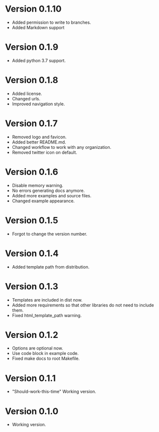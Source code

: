 # Version 0.1.10
- Added permission to write to branches.
- Added Markdown support


# Version 0.1.9

- Added python 3.7 support.


# Version 0.1.8

- Added license.
- Changed urls.
- Improved navigation style.


# Version 0.1.7

- Removed logo and favicon.
- Added better README.md.
- Changed workflow to work with any organization.
- Removed twitter icon on default.


# Version 0.1.6

- Disable memory warning.
- No errors generating docs anymore.
- Added more examples and source files.
- Changed example appearance.


# Version 0.1.5

- Forgot to change the version number.


# Version 0.1.4

- Added template path from distribution.


# Version 0.1.3

- Templates are included in dist now.
- Added more requirements so that other libraries do not need to include them.
- Fixed html_template_path warning.


# Version 0.1.2

- Options are optional now.
- Use code block in example code.
- Fixed make docs to root Makefile.


# Version 0.1.1

- "Should-work-this-time" Working version.


# Version 0.1.0

- Working version.